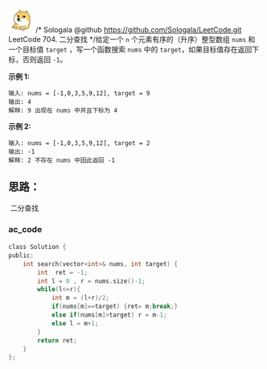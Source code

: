 ![](https://github.com/Sologala/SomeThings/blob/master/face.jpg?raw=true)
/*
    Sologala   @github    https://github.com/Sologala/LeetCode.git
    LeetCode   704. 二分查找
*/给定一个 `n` 个元素有序的（升序）整型数组 `nums` 和一个目标值 `target`  ，写一个函数搜索 `nums` 中的 `target`，如果目标值存在返回下标，否则返回 `-1`。


**示例 1:**

```
输入: nums = [-1,0,3,5,9,12], target = 9
输出: 4
解释: 9 出现在 nums 中并且下标为 4
```

**示例 2:**

```
输入: nums = [-1,0,3,5,9,12], target = 2
输出: -1
解释: 2 不存在 nums 中因此返回 -1
```

## **思路：**

​	二分查找

### **ac_code**
```c
class Solution {
public:
    int search(vector<int>& nums, int target) {
        int  ret = -1;
        int l = 0 , r = nums.size()-1;
        while(l<=r){
            int m = (l+r)/2;
            if(nums[m]==target) {ret= m;break;}
            else if(nums[m]>target) r = m-1;
            else l = m+1;
        }
        return ret;
    }
};
```

